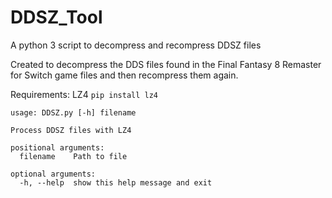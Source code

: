 # DDSZ_Tool
A python 3 script to decompress and recompress DDSZ files

Created to decompress the DDS files found in the Final Fantasy 8 Remaster for Switch game files and then recompress them again.

Requirements: LZ4
`pip install lz4`

```
usage: DDSZ.py [-h] filename

Process DDSZ files with LZ4

positional arguments:
  filename    Path to file

optional arguments:
  -h, --help  show this help message and exit
  ```
